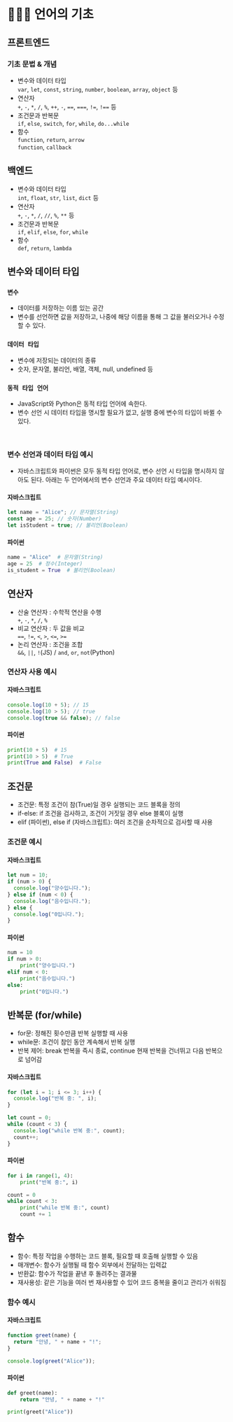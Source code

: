 # 👩🏻‍💻 언어의 기초 <Badge type="info" text="250623" />

## 프론트엔드

### 기초 문법 & 개념

- 변수와 데이터 타입 <br>
  <code>var</code>, <code>let</code>, <code>const</code>, <code>string</code>, <code>number</code>, <code>boolean</code>, <code>array</code>, <code>object</code> 등
- 연산자 <br>
  <code>+</code>, <code>-</code>, <code>\*</code>, <code>/</code>, <code>%</code>, <code>++</code>, <code>-</code>, <code>==</code>, <code>===</code>, <code>!=</code>, <code>!==</code> 등
- 조건문과 반복문 <br>
  <code>if</code>, <code>else</code>, <code>switch</code>, <code>for</code>, <code>while</code>, <code>do...while</code>
- 함수 <br>
  <code>function</code>, <code>return</code>, <code>arrow function</code>, <code>callback</code>

## 백엔드

- 변수와 데이터 타입 <br>
  <code>int</code>, <code>float</code>, <code>str</code>, <code>list</code>, <code>dict</code> 등
- 연산자 <br>
  <code>+</code>, <code>-</code>, <code>\*</code>, <code>/</code>, <code>//</code>, <code>%</code>, <code>\*\*</code> 등
- 조건문과 반복문 <br>
  <code>if</code>, <code>elif</code>, <code>else</code>, <code>for</code>, <code>while</code>
- 함수 <br>
  <code>def</code>, <code>return</code>, <code>lambda</code>

## 변수와 데이터 타입

### <code>변수</code>

- 데이터를 저장하는 이름 있는 공간
- 변수를 선언하면 값을 저장하고, 나중에 해당 이름을 통해 그 값을 불러오거나 수정할 수 있다.

### <code>데이터 타입</code>

- 변수에 저장되는 데이터의 종류
- 숫자, 문자열, 불리언, 배열, 객체, null, undefined 등

### <code>동적 타입 언어</code>

- JavaScript와 Python은 동적 타입 언어에 속한다.
- 변수 선언 시 데이터 타입을 명시할 필요가 없고, 실행 중에 변수의 타입이 바뀔 수 있다.

<br>

### 변수 선언과 데이터 타입 예시

- 자바스크립트와 파이썬은 모두 동적 타입 언어로, 변수 선언 시 타입을 명시하지 않아도 된다. 아래는 두 언어에서의 변수 선언과 주요 데이터 타입 예시이다.

#### 자바스크립트

```js
let name = "Alice"; // 문자열(String)
const age = 25; // 숫자(Number)
let isStudent = true; // 불리언(Boolean)
```

#### 파이썬

```python
name = "Alice"  # 문자열(String)
age = 25  # 정수(Integer)
is_student = True  # 불리언(Boolean)
```

## 연산자

- 산술 연산자 : 수학적 연산을 수행 <br>
  <code>+</code>, <code>-</code>, <code>\*</code>, <code>/</code>, <code>%</code>
- 비교 연산자 : 두 값을 비교<br>
  <code>==</code>, <code>!=</code>, <code><</code>, <code>></code>, <code><=</code>, <code>>=</code>
- 논리 연산자 : 조건을 조합<br>
  <code>&&</code>, <code>||</code>, <code>!</code>(JS) / <code>and</code>, <code>or</code>, <code>not</code>(Python)

### 연산자 사용 예시

#### 자바스크립트

```js
console.log(10 + 5); // 15
console.log(10 > 5); // true
console.log(true && false); // false
```

#### 파이썬

```python
print(10 + 5)  # 15
print(10 > 5)  # True
print(True and False)  # False
```

## 조건문

- 조건문: 특정 조건이 참(True)일 경우 실행되는 코드 블록을 정의
- if-else: if 조건을 검사하고, 조건이 거짓일 경우 else 블록이 실행
- elif (파이썬), else if (자바스크립트): 여러 조건을 순차적으로 검사할 때 사용

### 조건문 예시

#### 자바스크립트

```js
let num = 10;
if (num > 0) {
  console.log("양수입니다.");
} else if (num < 0) {
  console.log("음수입니다.");
} else {
  console.log("0입니다.");
}
```

#### 파이썬

```python
num = 10
if num > 0:
    print("양수입니다.")
elif num < 0:
    print("음수입니다.")
else:
    print("0입니다.")
```

## 반복문 (for/while)

- for문: 정해진 횟수만큼 반복 실행할 때 사용
- while문: 조건이 참인 동안 계속해서 반복 실행
- 반복 제어: break 반복을 즉시 종료, continue 현재 반복을 건너뛰고 다음 반복으로 넘어감

#### 자바스크립트

```js
for (let i = 1; i <= 3; i++) {
  console.log("반복 중: ", i);
}

let count = 0;
while (count < 3) {
  console.log("while 반복 중:", count);
  count++;
}
```

#### 파이썬

```python
for i in range(1, 4):
    print("반복 중:", i)

count = 0
while count < 3:
    print("while 반복 중:", count)
    count += 1
```

## 함수

- 함수: 특정 작업을 수행하는 코드 블록, 필요할 때 호출해 실행할 수 있음
- 매개변수: 함수가 실행될 때 함수 외부에서 전달하는 입력값
- 반환값: 함수가 작업을 끝낸 후 돌려주는 결과물
- 재사용성: 같은 기능을 여러 번 재사용할 수 있어 코드 중복을 줄이고 관리가 쉬워짐

### 함수 예시

#### 자바스크립트

```js
function greet(name) {
  return "안녕, " + name + "!";
}

console.log(greet("Alice"));
```

#### 파이썬

```python
def greet(name):
    return "안녕, " + name + "!"

print(greet("Alice"))
```
